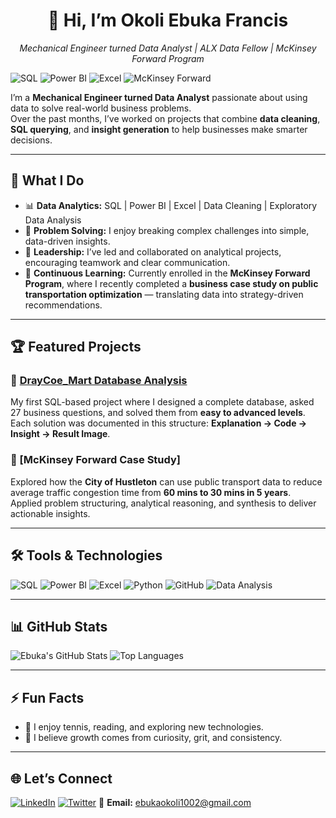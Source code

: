 <div align="center">

# 👋 Hi, I’m Okoli Ebuka Francis  
*Mechanical Engineer turned Data Analyst | ALX Data Fellow | McKinsey Forward Program*  

</div>
                                                                                                                                                          
![SQL](https://img.shields.io/badge/SQL-Data-blue?style=flat-square)
![Power BI](https://img.shields.io/badge/Power%20BI-Visualization-yellow?style=flat-square)
![Excel](https://img.shields.io/badge/Excel-Data%20Cleaning-green?style=flat-square)
![McKinsey Forward](https://img.shields.io/badge/McKinsey-Forward%20Program-blue?style=flat-square)


I’m a **Mechanical Engineer turned Data Analyst** passionate about using data to solve real-world business problems.  
Over the past months, I’ve worked on projects that combine **data cleaning**, **SQL querying**, and **insight generation** to help businesses make smarter decisions.  

---

## 🚀 What I Do
- 📊 **Data Analytics:** SQL | Power BI | Excel | Data Cleaning | Exploratory Data Analysis  
- 🧠 **Problem Solving:** I enjoy breaking complex challenges into simple, data-driven insights.  
- 🤝 **Leadership:** I’ve led and collaborated on analytical projects, encouraging teamwork and clear communication.  
- 🧩 **Continuous Learning:** Currently enrolled in the **McKinsey Forward Program**, where I recently completed a **business case study on public transportation optimization** — translating data into strategy-driven recommendations.  

---

## 🏆 Featured Projects

### 🏪 [DrayCoe_Mart Database Analysis](https://github.com/EbukaOkoli01/draycoe_mart_sql_project)
My first SQL-based project where I designed a complete database, asked 27 business questions, and solved them from **easy to advanced levels**.  
Each solution was documented in this structure: **Explanation → Code → Insight → Result Image**.  

### 💼 [McKinsey Forward Case Study]
Explored how the **City of Hustleton** can use public transport data to reduce average traffic congestion time from **60 mins to 30 mins in 5 years**.  
Applied problem structuring, analytical reasoning, and synthesis to deliver actionable insights.

---

## 🛠️ Tools & Technologies

![SQL](https://img.shields.io/badge/SQL-336791?style=for-the-badge&logo=postgresql&logoColor=white)
![Power BI](https://img.shields.io/badge/Power_BI-F2C811?style=for-the-badge&logo=powerbi&logoColor=black)
![Excel](https://img.shields.io/badge/Microsoft_Excel-217346?style=for-the-badge&logo=microsoft-excel&logoColor=white)
![Python](https://img.shields.io/badge/Python-3776AB?style=for-the-badge&logo=python&logoColor=white)
![GitHub](https://img.shields.io/badge/GitHub-181717?style=for-the-badge&logo=github&logoColor=white)
![Data Analysis](https://img.shields.io/badge/Data_Analysis-009688?style=for-the-badge&logoColor=white)

---

## 📊 GitHub Stats

![Ebuka's GitHub Stats](https://github-readme-stats.vercel.app/api?username=EbukaOkoli01&show_icons=true&theme=tokyonight)
![Top Languages](https://github-readme-stats.vercel.app/api/top-langs/?username=EbukaOkoli01&layout=compact&theme=tokyonight)

---

## ⚡ Fun Facts
- 🎾 I enjoy tennis, reading, and exploring new technologies.  
- 💬 I believe growth comes from curiosity, grit, and consistency.  

---

## 🌐 Let’s Connect
[![LinkedIn](https://img.shields.io/badge/LinkedIn-0077B5?style=for-the-badge&logo=linkedin&logoColor=white)](https://www.linkedin.com/in/okoliebuka)
[![Twitter](https://img.shields.io/badge/Twitter-1DA1F2?style=for-the-badge&logo=twitter&logoColor=white)](https://twitter.com/_draycoe)
📧 **Email:** ebukaokoli1002@gmail.com
